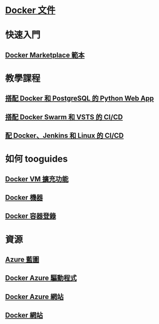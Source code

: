 # [Docker 文件](index.md)
# 快速入門
## [Docker Marketplace 範本](https://azuremarketplace.microsoft.com/en-us/marketplace/apps/CanonicalandMSOpenTech.DockerOnUbuntuServer1404LTS)
# 教學課程
## [搭配 Docker 和 PostgreSQL 的 Python Web App](/azure/app-service-web/app-service-web-tutorial-docker-python-postgresql-app)
## [搭配 Docker Swarm 和 VSTS 的 CI/CD](/azure/container-service/container-service-docker-swarm-mode-setup-ci-cd-acs-engine)
## [配 Docker、Jenkins 和 Linux 的 CI/CD](/azure/virtual-machines/linux/tutorial-jenkins-github-docker-cicd)
# 如何 tooguides
## [Docker VM 擴充功能](/azure/virtual-machines/linux/dockerextension)
## [Docker 機器](/azure/virtual-machines/linux/docker-machine)
## [Docker 容器登錄](/azure/container-registry/container-registry-get-started-portal)
# 資源
## [Azure 藍圖](https://azure.microsoft.com/roadmap/)
## [Docker Azure 驅動程式](https://docs.docker.com/machine/drivers/azure/)
## [Docker Azure 網站](https://www.docker.com/docker-azure)
## [Docker 網站](https://docker.com)
